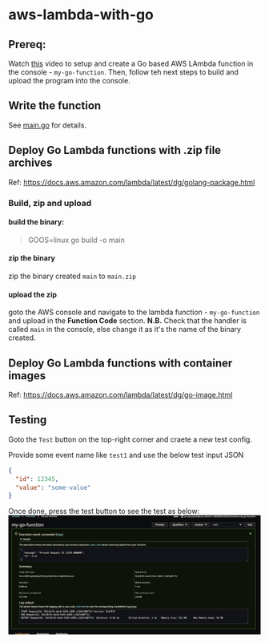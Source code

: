 # aws-lambda-with-go

## Prereq:

Watch [this](https://www.youtube.com/watch?v=x_yCX4kSchY) video to setup and create a Go based AWS LAmbda function in the console - `my-go-function`. Then, follow teh next steps to build and upload the program into the console.

## Write the function
See [main.go](main.go) for details.

## Deploy Go Lambda functions with .zip file archives

Ref: https://docs.aws.amazon.com/lambda/latest/dg/golang-package.html

### Build, zip and upload

#### build the binary:
> GOOS=linux go build -o main

#### zip the binary
zip the binary created `main` to `main.zip`

#### upload the zip
goto the AWS console and navigate to the lambda function - `my-go-function` and upload in the **Function Code** section. 
**N.B.** Check that the handler is called `main` in the console, else change it as it's the name of the binary created.


## Deploy Go Lambda functions with container images
Ref: https://docs.aws.amazon.com/lambda/latest/dg/go-image.html


## Testing
Goto the `Test` button on the top-right corner and craete a new test config.

Provide some event name like `test1` and use the below test input JSON
```json
{
  "id": 12345,
  "value": "some-value"
}
```
Once done, press the test button to see the test as below:
![alt text](lambda-test-result.png "aws go lambda test result")